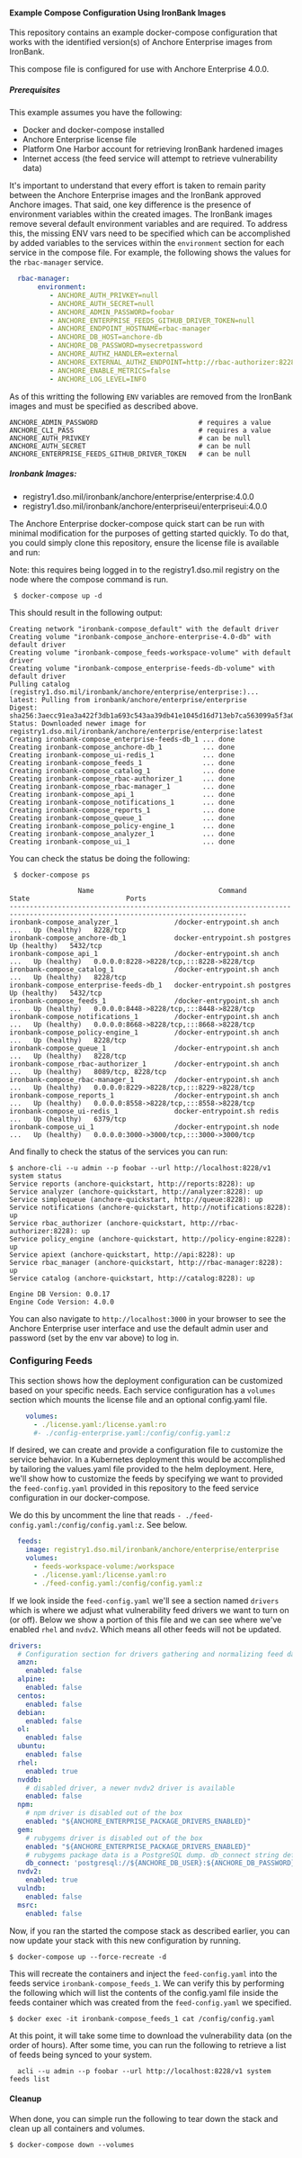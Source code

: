 #### Example Compose Configuration Using IronBank Images

This repository contains an example docker-compose configuration that works with the identified version(s) of Anchore Enterprise 
images from IronBank.

This compose file is configured for use with Anchore Enterprise 4.0.0.

##### Prerequisites
This example assumes you have the following:
* Docker and docker-compose installed
* Anchore Enterprise license file
* Platform One Harbor account for retrieving IronBank hardened images
* Internet access (the feed service will attempt to retrieve vulnerability data)

It's important to understand that every effort is taken to remain parity between the Anchore Enterprise images
and the IronBank approved Anchore images. That said, one key difference is the presence of environment variables within
the created images. The IronBank images remove several default environment variables and are required.  To address this,
the missing ENV vars need to be specified which can be accomplished by added variables to the services within the 
`environment` section for each service in the compose file. For example, the following shows the values for the 
`rbac-manager` service.

```yaml
  rbac-manager:
       environment:
          - ANCHORE_AUTH_PRIVKEY=null
          - ANCHORE_AUTH_SECRET=null
          - ANCHORE_ADMIN_PASSWORD=foobar
          - ANCHORE_ENTERPRISE_FEEDS_GITHUB_DRIVER_TOKEN=null
          - ANCHORE_ENDPOINT_HOSTNAME=rbac-manager
          - ANCHORE_DB_HOST=anchore-db
          - ANCHORE_DB_PASSWORD=mysecretpassword
          - ANCHORE_AUTHZ_HANDLER=external
          - ANCHORE_EXTERNAL_AUTHZ_ENDPOINT=http://rbac-authorizer:8228
          - ANCHORE_ENABLE_METRICS=false
          - ANCHORE_LOG_LEVEL=INFO
```

As of this writting the following `ENV` variables are removed from the IronBank images and must be specified as 
described above.

```text
ANCHORE_ADMIN_PASSWORD                         # requires a value
ANCHORE_CLI_PASS                               # requires a value
ANCHORE_AUTH_PRIVKEY                           # can be null
ANCHORE_AUTH_SECRET                            # can be null
ANCHORE_ENTERPRISE_FEEDS_GITHUB_DRIVER_TOKEN   # can be null
```

##### Ironbank Images:
* registry1.dso.mil/ironbank/anchore/enterprise/enterprise:4.0.0
* registry1.dso.mil/ironbank/anchore/enterpriseui/enterpriseui:4.0.0

The Anchore Enterprise docker-compose quick start can be run with minimal modification for the purposes of getting
started quickly. To do that, you could simply clone this repository, ensure the license file is available and run:

Note: this requires being logged in to the registry1.dso.mil registry on the node where the compose command is run.

```
 $ docker-compose up -d
```
This should result in the following output:

```shell
Creating network "ironbank-compose_default" with the default driver
Creating volume "ironbank-compose_anchore-enterprise-4.0-db" with default driver
Creating volume "ironbank-compose_feeds-workspace-volume" with default driver
Creating volume "ironbank-compose_enterprise-feeds-db-volume" with default driver
Pulling catalog (registry1.dso.mil/ironbank/anchore/enterprise/enterprise:)...
latest: Pulling from ironbank/anchore/enterprise/enterprise
Digest: sha256:3aecc91ea3a422f3db1a693c543aa39db41e1045d16d713eb7ca563099a5f3a0
Status: Downloaded newer image for registry1.dso.mil/ironbank/anchore/enterprise/enterprise:latest
Creating ironbank-compose_enterprise-feeds-db_1 ... done
Creating ironbank-compose_anchore-db_1          ... done
Creating ironbank-compose_ui-redis_1            ... done
Creating ironbank-compose_feeds_1               ... done
Creating ironbank-compose_catalog_1             ... done
Creating ironbank-compose_rbac-authorizer_1     ... done
Creating ironbank-compose_rbac-manager_1        ... done
Creating ironbank-compose_api_1                 ... done
Creating ironbank-compose_notifications_1       ... done
Creating ironbank-compose_reports_1             ... done
Creating ironbank-compose_queue_1               ... done
Creating ironbank-compose_policy-engine_1       ... done
Creating ironbank-compose_analyzer_1            ... done
Creating ironbank-compose_ui_1                  ... done
```

You can check the status be doing the following:
```shell
 $ docker-compose ps
 
                 Name                               Command                  State                        Ports
---------------------------------------------------------------------------------------------------------------------------------
ironbank-compose_analyzer_1              /docker-entrypoint.sh anch ...   Up (healthy)   8228/tcp
ironbank-compose_anchore-db_1            docker-entrypoint.sh postgres    Up (healthy)   5432/tcp
ironbank-compose_api_1                   /docker-entrypoint.sh anch ...   Up (healthy)   0.0.0.0:8228->8228/tcp,:::8228->8228/tcp
ironbank-compose_catalog_1               /docker-entrypoint.sh anch ...   Up (healthy)   8228/tcp
ironbank-compose_enterprise-feeds-db_1   docker-entrypoint.sh postgres    Up (healthy)   5432/tcp
ironbank-compose_feeds_1                 /docker-entrypoint.sh anch ...   Up (healthy)   0.0.0.0:8448->8228/tcp,:::8448->8228/tcp
ironbank-compose_notifications_1         /docker-entrypoint.sh anch ...   Up (healthy)   0.0.0.0:8668->8228/tcp,:::8668->8228/tcp
ironbank-compose_policy-engine_1         /docker-entrypoint.sh anch ...   Up (healthy)   8228/tcp
ironbank-compose_queue_1                 /docker-entrypoint.sh anch ...   Up (healthy)   8228/tcp
ironbank-compose_rbac-authorizer_1       /docker-entrypoint.sh anch ...   Up (healthy)   8089/tcp, 8228/tcp
ironbank-compose_rbac-manager_1          /docker-entrypoint.sh anch ...   Up (healthy)   0.0.0.0:8229->8228/tcp,:::8229->8228/tcp
ironbank-compose_reports_1               /docker-entrypoint.sh anch ...   Up (healthy)   0.0.0.0:8558->8228/tcp,:::8558->8228/tcp
ironbank-compose_ui-redis_1              docker-entrypoint.sh redis ...   Up (healthy)   6379/tcp
ironbank-compose_ui_1                    /docker-entrypoint.sh node ...   Up (healthy)   0.0.0.0:3000->3000/tcp,:::3000->3000/tcp
```
And finally to check the status of the services you can run:

```shell
$ anchore-cli --u admin --p foobar --url http://localhost:8228/v1 system status
Service reports (anchore-quickstart, http://reports:8228): up
Service analyzer (anchore-quickstart, http://analyzer:8228): up
Service simplequeue (anchore-quickstart, http://queue:8228): up
Service notifications (anchore-quickstart, http://notifications:8228): up
Service rbac_authorizer (anchore-quickstart, http://rbac-authorizer:8228): up
Service policy_engine (anchore-quickstart, http://policy-engine:8228): up
Service apiext (anchore-quickstart, http://api:8228): up
Service rbac_manager (anchore-quickstart, http://rbac-manager:8228): up
Service catalog (anchore-quickstart, http://catalog:8228): up

Engine DB Version: 0.0.17
Engine Code Version: 4.0.0
```
You can also navigate to `http://localhost:3000` in your browser to see the Anchore Enterprise user interface and use the 
default admin user and password (set by the env var above) to log in.

### Configuring Feeds
This section shows how the deployment configuration can be customized based on your specific needs.  Each service configuration 
has a `volumes` section which mounts the license file and an optional config.yaml file.

```yaml
    volumes:
      - ./license.yaml:/license.yaml:ro
      #- ./config-enterprise.yaml:/config/config.yaml:z
```
If desired, we can create and provide a configuration file to customize the service behavior. In a Kubernetes deployment
this would be accomplished by tailoring the values.yaml file provided to the helm deployment. Here, we'll show how to 
customize the feeds by specifying we want to provided the `feed-config.yaml` provided in this repository to the feed 
service configuration in our docker-compose.

We do this by uncomment the line that reads `- ./feed-config.yaml:/config/config.yaml:z`. See below.

```yaml
  feeds:
    image: registry1.dso.mil/ironbank/anchore/enterprise/enterprise
    volumes:
      - feeds-workspace-volume:/workspace
      - ./license.yaml:/license.yaml:ro
      - ./feed-config.yaml:/config/config.yaml:z
```

If we look inside the `feed-config.yaml` we'll see a section named `drivers` which is where we adjust what vulnerability
feed drivers we want to turn on (or off). Below  we show a portion of this file and we can see where we've enabled `rhel` 
and `nvdv2`. Which means all other feeds will not be updated.

```yaml
drivers:
  # Configuration section for drivers gathering and normalizing feed data.
  amzn:
    enabled: false
  alpine:
    enabled: false
  centos:
    enabled: false
  debian:
    enabled: false
  ol:
    enabled: false
  ubuntu:
    enabled: false
  rhel:
    enabled: true
  nvddb:
    # disabled driver, a newer nvdv2 driver is available
    enabled: false
  npm:
    # npm driver is disabled out of the box
    enabled: "${ANCHORE_ENTERPRISE_PACKAGE_DRIVERS_ENABLED}"
  gem:
    # rubygems driver is disabled out of the box
    enabled: "${ANCHORE_ENTERPRISE_PACKAGE_DRIVERS_ENABLED}"
    # rubygems package data is a PostgreSQL dump. db_connect string defines the database endpoint to be used for loading the data
    db_connect: 'postgresql://${ANCHORE_DB_USER}:${ANCHORE_DB_PASSWORD}@${ANCHORE_DB_HOST}:${ANCHORE_DB_PORT}/${ANCHORE_RUBYGEMS_DB_NAME}'
  nvdv2:
    enabled: true
  vulndb:
    enabled: false
  msrc:
    enabled: false
```

Now, if you ran the started the compose stack as described earlier, you can now update your stack with this new configuration
by running.

```shell
$ docker-compose up --force-recreate -d
```
This will recreate the containers and inject the `feed-config.yaml` into the feeds service `ironbank-compose_feeds_1`.
We can verify this by performing the following which will list the contents of the config.yaml file inside the feeds container
which was created from the `feed-config.yaml` we specified.

```shell
$ docker exec -it ironbank-compose_feeds_1 cat /config/config.yaml 
```

At this point, it will take some time to download the vulnerability data (on the order of hours). After some time, you 
can run the following to retrieve a list of feeds being synced to your system.

```shell
  acli --u admin --p foobar --url http://localhost:8228/v1 system feeds list
```

#### Cleanup
When done, you can simple run the following to tear down the stack and clean up all containers and volumes.

```shell
$ docker-compose down --volumes
```
